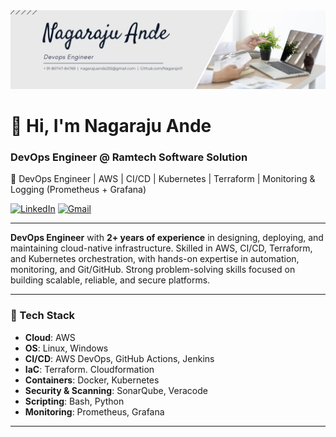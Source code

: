 <div align="center">
  <img src="https://github.com/Nagaraj411/Nagaraj411/blob/main/Linkedin Banner.png" alt="GitHub Banner" width="800"/>
</div>

# 👋 Hi, I'm Nagaraju Ande

### DevOps Engineer @ Ramtech Software Solution
🚀 DevOps Engineer | AWS | CI/CD | Kubernetes | Terraform | Monitoring & Logging (Prometheus + Grafana) 


[![LinkedIn](https://img.shields.io/badge/LinkedIn-Connect-blue?logo=linkedin&style=flat)](https://www.linkedin.com/in/Nagaraj411/)
[![Gmail](https://img.shields.io/badge/Gmail-nagarajuande255@gmail.com-red?logo=gmail&style=flat)](mailto:nagarajuande255@gmail.com)

---

**DevOps Engineer** with **2+ years of experience** in designing, deploying, and maintaining cloud-native infrastructure. Skilled in AWS, CI/CD, Terraform, and Kubernetes orchestration, with hands-on expertise in automation, monitoring, and Git/GitHub. Strong problem-solving skills focused on building scalable, reliable, and secure platforms.

---

### 🧰 Tech Stack

- **Cloud**: AWS
- **OS**: Linux, Windows
- **CI/CD**: AWS DevOps, GitHub Actions, Jenkins  
- **IaC**: Terraform. Cloudformation  
- **Containers**: Docker, Kubernetes 
- **Security & Scanning**: SonarQube, Veracode 
- **Scripting**: Bash, Python
- **Monitoring**: Prometheus, Grafana 

---